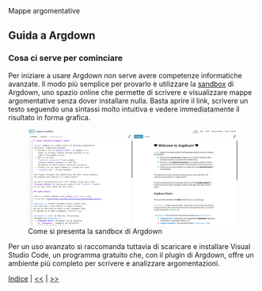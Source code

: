 <link rel="stylesheet" href="https://antonio-vigilante.github.io/filosofia/assets/style.css">

<div class="button orange">
Mappe argomentative
</div>

## Guida a Argdown

### Cosa ci serve per cominciare

Per iniziare a usare Argdown non serve avere competenze informatiche avanzate. Il modo più semplice per provarlo è utilizzare la [sandbox](https://argdown.org/sandbox/html) di Argdown, uno spazio online che permette di scrivere e visualizzare mappe argomentative senza dover installare nulla. Basta aprire il link, scrivere un testo seguendo una sintassi molto intuitiva e vedere immediatamente il risultato in forma grafica.


<figure>
    <img src="immagini/sandbox.PNG" alt="Sandbox">
    <figcaption>Come si presenta la sandbox di Argdown</figcaption>
</figure>

Per un uso avanzato si raccomanda tuttavia di scaricare e installare Visual Studio Code, un programma gratuito che, con il plugin di Argdown, offre un ambiente più completo per scrivere e analizzare argomentazioni.  



[Indice](index.md) | [<<](introduzione.md) | [>>](dichiarazioni.md)
